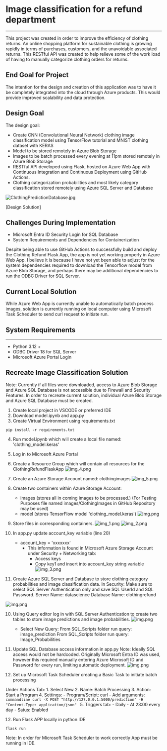 # Image classification for a refund department 
***

This project was created in order to improve the efficiency of clothing returns.  An online shopping platform 
for sustainable clothing is growing rapidly in terms of purchases, customers, and the unavoidable 
associated returns. This RESTful API was created to help relieve some of the work load of having to manually
categorize clothing orders for returns. 

## End Goal for Project

The intention for the design and creation of this application was to have it be completely integrated into
the cloud through Azure products.  This would provide improved scalability and data protection. 

## Design Goal 

The design goal:
- Create CNN (Convolutional Neural Network) clothing image classification model
    using TensorFlow tutorial and MNIST clothing dataset with KERAS
- Model to be stored remotely in Azure Blob Storage 
- Images to be batch processed every evening at 11pm stored remotely in Azure Blob Storage
- RESTful API developed using Flask, hosted on Azure Web App with Continuous Integration and 
    Continuous Deployment using GitHub Actions.
- Clothing categorization probabilities and most likely category classification stored remotely 
    using Azure SQL Server and Database

![ClothingPredictionDatabase.jpg](Images_ReadMe%2FClothingPredictionDatabase.jpg)

[Design Solution]

## Challenges During Implementation
- Microsoft Entra ID Security Login for SQL Database
- System Requirements and Dependencies for Containerization 

Despite being able to use GitHub Actions to successfully build and deploy the Clothing Refund Flask App, 
the app is not yet working properly in Azure Web App.  I believe it is because I have not yet been able
to adjust for the system dependencies required to download the Tensorflow model from Azure Blob Storage, 
and perhaps there may be additional dependencies to run the ODBC Driver for SQL Server.

## Current Local Solution 

While Azure Web App is currently unable to automatically batch process images, solution is currently 
running on local computer using Microsoft Task Scheduler to send curl request to initiate run.


## System Requirements 
***

- Python 3.12 +
- ODBC Driver 18 for SQL Server
- Microsoft Azure Portal Login

## Recreate Image Classification Solution
Note: Currently if all files were downloaded, access to Azure Blob Storage and Azure SQL Database 
is not accessible due to Firewall and Security Features. In order to recreate current solution, 
individual Azure Blob Storage and Azure SQL Database must be created. 

1. Create local project in VSCODE or preferred IDE 
2. Download model.ipynb and app.py
3. Create Virtual Environment using requirements.txt

``````commandline
pip install -r requirements.txt
``````

4. Run model.ipynb which will create a local file named: 'clothing_model.keras'

5. Log in to Microsoft Azure Portal 
6. Create a Resource Group which will contain all resources for the ClothingRefundFlaskApp
![img_4.png](Images_ReadMe/img_4.png)

7. Create an Azure Storage Account named: clothingimages
![img_5.png](Images_ReadMe/img_5.png)

6. Create two containers within Azure Storage Account: 
    - images (stores all in coming images to be processed.)
      (For Testing Purposes file named images/ClothingImages in GitHub Repository may be used)
    - model (stores TensorFlow model 'clothing_model.keras')
![img.png](Images_ReadMe/img.png)

7. Store files in corresponding containers.
![img_1.png](Images_ReadMe/img_1.png)
![img_2.png](Images_ReadMe/img_2.png)


8. In app.py update account_key variable (line 20)
   - account_key = 'xxxxxxx'
     - This information is found in Microsoft Azure Storage Account under Security + Networking tab: 
       - Access keys
       - Copy key1 and insert into account_key string variable
![img_3.png](Images_ReadMe/img_3.png)

9. Create Azure SQL Server and Database to store clothing category probabilities and image classification data.
    In Security: Make sure to select SQL Server Authentication only and save SQL UserId and SQL Password.
Server Name: datascience
Database Name: clothingrefund

![img.png](Images_ReadMe/img_6.png)

10. Using Query editor log in with SQL Server Authentication to create two tables to store image predictions 
and image probabilities. 
![img.png](Images_ReadMe/img_7.png)
    - Select New Query: 
        From SQL_Scripts folder run query: image_prediction 
        From SQL_Scripts folder run query: Image_Probabilities

11. Update SQL Database access information in app.py 
Note: Ideally SQL access would not be hardcoded. Originally Microsoft Entra ID was used, however this
required manually entering Azure Microsoft ID and Password for every run, limiting automatic deployment. 
![img.png](Images_ReadMe/img_9.png)


12. Set up Microsoft Task Scheduler creating a Basic Task to initiate batch processing 
    
Under Actions Tab:
    1. Select New
    2. Name: Batch Processing
    3. Action: Start a Program
    4. Settings: 
         - Program/Script: curl
         - Add arguments:
          ``````commandline
          curl -X POST "http://127.0.0.1:5000/prediction" -H "Content-Type: application/json"
          ``````
    5. Triggers tab: 
       - Daily 
       - At 23:00 every day
       - Satus: Enabled

12. Run Flask APP locally in python IDE
``````commandline
flask run
``````
Note: In order for Microsoft Task Scheduler to work correctly App must be running in IDE. 



